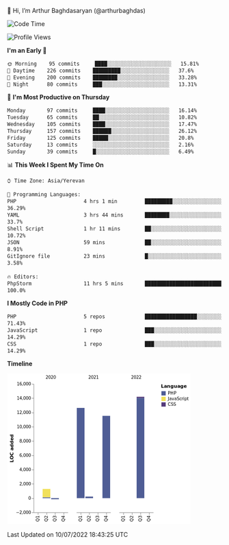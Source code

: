 👋 Hi, I’m Arthur Baghdasaryan (@arthurbaghdas)


<!--START_SECTION:waka-->
![Code Time](http://img.shields.io/badge/Code%20Time-0%20secs-blue)

![Profile Views](http://img.shields.io/badge/Profile%20Views-0-blue)

**I'm an Early 🐤** 

```text
🌞 Morning    95 commits     ████░░░░░░░░░░░░░░░░░░░░░   15.81% 
🌆 Daytime    226 commits    █████████░░░░░░░░░░░░░░░░   37.6% 
🌃 Evening    200 commits    ████████░░░░░░░░░░░░░░░░░   33.28% 
🌙 Night      80 commits     ███░░░░░░░░░░░░░░░░░░░░░░   13.31%

```
📅 **I'm Most Productive on Thursday** 

```text
Monday       97 commits     ████░░░░░░░░░░░░░░░░░░░░░   16.14% 
Tuesday      65 commits     ██░░░░░░░░░░░░░░░░░░░░░░░   10.82% 
Wednesday    105 commits    ████░░░░░░░░░░░░░░░░░░░░░   17.47% 
Thursday     157 commits    ██████░░░░░░░░░░░░░░░░░░░   26.12% 
Friday       125 commits    █████░░░░░░░░░░░░░░░░░░░░   20.8% 
Saturday     13 commits     ░░░░░░░░░░░░░░░░░░░░░░░░░   2.16% 
Sunday       39 commits     █░░░░░░░░░░░░░░░░░░░░░░░░   6.49%

```


📊 **This Week I Spent My Time On** 

```text
⌚︎ Time Zone: Asia/Yerevan

💬 Programming Languages: 
PHP                      4 hrs 1 min         █████████░░░░░░░░░░░░░░░░   36.29% 
YAML                     3 hrs 44 mins       ████████░░░░░░░░░░░░░░░░░   33.7% 
Shell Script             1 hr 11 mins        ██░░░░░░░░░░░░░░░░░░░░░░░   10.72% 
JSON                     59 mins             ██░░░░░░░░░░░░░░░░░░░░░░░   8.91% 
GitIgnore file           23 mins             █░░░░░░░░░░░░░░░░░░░░░░░░   3.58%

🔥 Editors: 
PhpStorm                 11 hrs 5 mins       █████████████████████████   100.0%

```

**I Mostly Code in PHP** 

```text
PHP                      5 repos             █████████████████░░░░░░░░   71.43% 
JavaScript               1 repo              ███░░░░░░░░░░░░░░░░░░░░░░   14.29% 
CSS                      1 repo              ███░░░░░░░░░░░░░░░░░░░░░░   14.29%

```


**Timeline**

![Chart not found](https://raw.githubusercontent.com/arthurbaghdas/arthurbaghdas/main/charts/bar_graph.png) 


 Last Updated on 10/07/2022 18:43:25 UTC
<!--END_SECTION:waka-->
